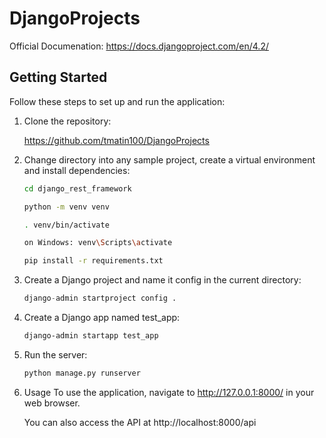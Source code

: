 # DjangoProjects
Official Documenation: https://docs.djangoproject.com/en/4.2/

## Getting Started

Follow these steps to set up and run the application:

1. Clone the repository:

   https://github.com/tmatin100/DjangoProjects


3. Change directory into any sample project, create a virtual environment and install dependencies:
   ```bash
   cd django_rest_framework
   ```

   ```bash
   python -m venv venv
   ```

   ```bash
   . venv/bin/activate
   ```
   ```bash
   on Windows: venv\Scripts\activate
   ```
   
   ```bash
   pip install -r requirements.txt
   ```

4. Create a Django project and name it config in the current directory:

    ```python
   django-admin startproject config .
   ```

5. Create a Django app named test_app:

   ```bash
   django-admin startapp test_app
   ```
6. Run the server:

   ```bash
   python manage.py runserver
   ```

5. Usage
     To use the application, navigate to http://127.0.0.1:8000/ in your web browser.

     You can also access the API at http://localhost:8000/api
